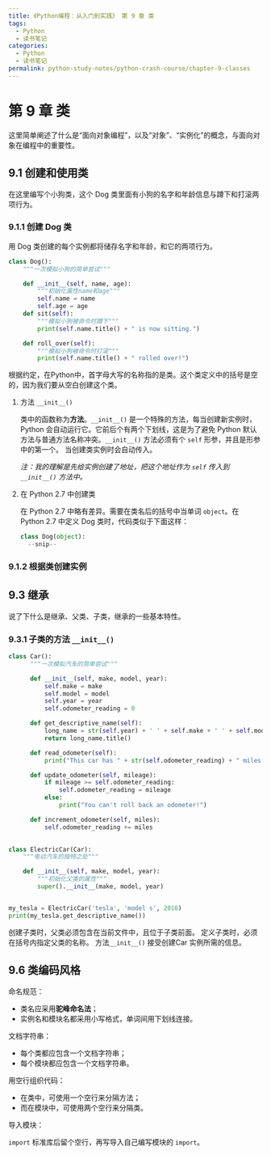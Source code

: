 ```yaml
---
title: 《Python编程：从入门到实践》 第 9 章 类
tags:
  - Python
  - 读书笔记
categories:
  - Python
  - 读书笔记
permalink: python-study-notes/python-crash-course/chapter-9-classes
---
```


# 第 9 章 类

这里简单阐述了什么是“面向对象编程”，以及“对象”、“实例化”的概念，与面向对象在编程中的重要性。

## 9.1 创建和使用类

在这里编写个小狗类，这个 Dog 类里面有小狗的名字和年龄信息与蹲下和打滚两项行为。

### 9.1.1 创建 Dog 类

用 Dog 类创建的每个实例都将储存名字和年龄，和它的两项行为。


```python
class Dog():
    """一次模拟小狗的简单尝试"""

    def __init__(self, name, age):
        """初始化属性name和age"""
        self.name = name
        self.age = age
    def sit(self):
        """模拟小狗被命令时蹲下"""
        print(self.name.title() + " is now sitting.")

    def roll_over(self):
        """模拟小狗被命令时打滚"""
        print(self.name.title() + " rolled over!")
```

<!-- more -->

根据约定，在Python中，首字母大写的名称指的是类。这个类定义中的括号是空的，因为我们要从空白创建这个类。

1. 方法 `__init__()`

    类中的函数称为**方法**。`__init__()`  是一个特殊的方法，每当创建新实例时，Python 会自动运行它。它前后个有两个下划线，这是为了避免 Python 默认方法与普通方法名称冲突。`__init__()` 方法必须有个 `self` 形参，并且是形参中的第一个。 当创建类实例时会自动传入。

    *注：我的理解是先给实例创建了地址，把这个地址作为 `self` 传入到 `__init__()`  方法中。*

2. 在 Python 2.7 中创建类

    在 Python 2.7 中略有差异。需要在类名后的括号中当单词 `object`。在 Python 2.7 中定义 Dog 类时，代码类似于下面这样：
    
    ```python
    class Dog(object):
      --snip--
    ```

### 9.1.2 根据类创建实例




## 9.3 继承

说了下什么是继承、父类、子类，继承的一些基本特性。

### 9.3.1 子类的方法 `__init__()`



```python
class Car():
      """一次模拟汽车的简单尝试"""

      def __init__(self, make, model, year):
          self.make = make
          self.model = model
          self.year = year
          self.odometer_reading = 0

      def get_descriptive_name(self):
          long_name = str(self.year) + ' ' + self.make + ' ' + self.model
          return long_name.title()

      def read_odometer(self):
          print("This car has " + str(self.odometer_reading) + " miles on it.")

      def update_odometer(self, mileage):
          if mileage >= self.odometer_reading:
              self.odometer_reading = mileage
          else:
              print("You can't roll back an odometer!")

      def increment_odometer(self, miles):
          self.odometer_reading += miles

            
class ElectricCar(Car):
    """电动汽车的独特之处"""

    def __init__(self, make, model, year):
        """初始化父类的属性"""
        super().__init__(make, model, year)


my_tesla = ElectricCar('tesla', 'model s', 2016)
print(my_tesla.get_descriptive_name())
```

创建子类时，父类必须包含在当前文件中，且位于子类前面。
定义子类时，必须在括号内指定父类的名称。
方法`__init__()` 接受创建Car 实例所需的信息。



## 9.6 类编码风格

命名规范：

- 类名应采用**驼峰命名法**；
- 实例名和模块名都采用小写格式，单词间用下划线连接。

文档字符串：

- 每个类都应包含一个文档字符串；
- 每个模块都应包含一个文档字符串。

用空行组织代码：

- 在类中，可使用一个空行来分隔方法；
- 而在模块中，可使用两个空行来分隔类。

导入模块：

  `import` 标准库后留个空行，再写导入自己编写模块的 `import`。

